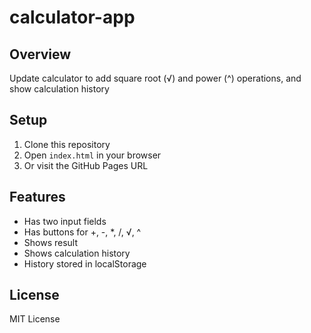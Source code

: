 # calculator-app

## Overview
Update calculator to add square root (√) and power (^) operations, and show calculation history

## Setup
1. Clone this repository
2. Open `index.html` in your browser
3. Or visit the GitHub Pages URL

## Features
- Has two input fields
- Has buttons for +, -, *, /, √, ^
- Shows result
- Shows calculation history
- History stored in localStorage

## License
MIT License
